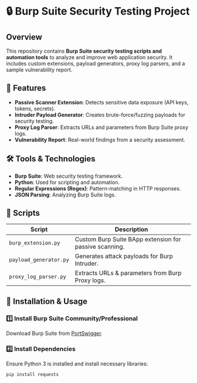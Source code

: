 # 🔒 Burp Suite Security Testing Project

## Overview
This repository contains **Burp Suite security testing scripts and automation tools** to analyze and improve web application security. It includes custom extensions, payload generators, proxy log parsers, and a sample vulnerability report.

## 🚀 Features
- **Passive Scanner Extension**: Detects sensitive data exposure (API keys, tokens, secrets).
- **Intruder Payload Generator**: Creates brute-force/fuzzing payloads for security testing.
- **Proxy Log Parser**: Extracts URLs and parameters from Burp Suite proxy logs.
- **Vulnerability Report**: Real-world findings from a security assessment.

## 🛠 Tools & Technologies
- **Burp Suite**: Web security testing framework.
- **Python**: Used for scripting and automation.
- **Regular Expressions (Regex)**: Pattern-matching in HTTP responses.
- **JSON Parsing**: Analyzing Burp Suite logs.

## 📜 Scripts
| Script | Description |
|--------|------------|
| `burp_extension.py` | Custom Burp Suite BApp extension for passive scanning. |
| `payload_generator.py` | Generates attack payloads for Burp Intruder. |
| `proxy_log_parser.py` | Extracts URLs & parameters from Burp Proxy logs. |

## 🔧 Installation & Usage
### **1️⃣ Install Burp Suite Community/Professional**
Download Burp Suite from [PortSwigger](https://portswigger.net/burp).

### **2️⃣ Install Dependencies**
Ensure Python 3 is installed and install necessary libraries:
```bash
pip install requests

